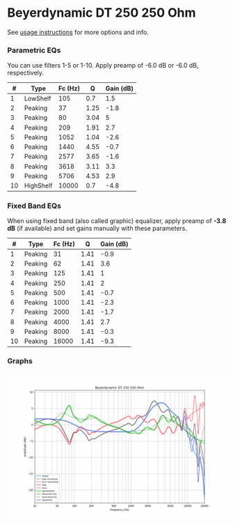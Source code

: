 # Beyerdynamic DT 250 250 Ohm
See [usage instructions](https://github.com/jaakkopasanen/AutoEq#usage) for more options and info.

### Parametric EQs
You can use filters 1-5 or 1-10. Apply preamp of -6.0 dB or -6.0 dB, respectively.

|   # | Type      |   Fc (Hz) |    Q |   Gain (dB) |
|-----|-----------|-----------|------|-------------|
|   1 | LowShelf  |       105 | 0.7  |         1.5 |
|   2 | Peaking   |        37 | 1.25 |        -1.8 |
|   3 | Peaking   |        80 | 3.04 |         5   |
|   4 | Peaking   |       209 | 1.91 |         2.7 |
|   5 | Peaking   |      1052 | 1.04 |        -2.6 |
|   6 | Peaking   |      1440 | 4.55 |        -0.7 |
|   7 | Peaking   |      2577 | 3.65 |        -1.6 |
|   8 | Peaking   |      3618 | 3.11 |         3.3 |
|   9 | Peaking   |      5706 | 4.53 |         2.9 |
|  10 | HighShelf |     10000 | 0.7  |        -4.8 |

### Fixed Band EQs
When using fixed band (also called graphic) equalizer, apply preamp of **-3.8 dB** (if available) and set gains manually with these parameters.

|   # | Type    |   Fc (Hz) |    Q |   Gain (dB) |
|-----|---------|-----------|------|-------------|
|   1 | Peaking |        31 | 1.41 |        -0.9 |
|   2 | Peaking |        62 | 1.41 |         3.6 |
|   3 | Peaking |       125 | 1.41 |         1   |
|   4 | Peaking |       250 | 1.41 |         2   |
|   5 | Peaking |       500 | 1.41 |        -0.7 |
|   6 | Peaking |      1000 | 1.41 |        -2.3 |
|   7 | Peaking |      2000 | 1.41 |        -1.7 |
|   8 | Peaking |      4000 | 1.41 |         2.7 |
|   9 | Peaking |      8000 | 1.41 |        -0.3 |
|  10 | Peaking |     16000 | 1.41 |        -9.3 |

### Graphs
![](./Beyerdynamic%20DT%20250%20250%20Ohm.png)
